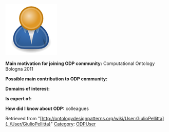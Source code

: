 [![Image:ODPUser.png](../images/a/a6/ODPUser.png)](../Image/ODPUser.png "Image:ODPUser.png")




  





__Main motivation for joining ODP community:__ Computational Ontology Bologna 2011


__Possible main contribution to ODP community:__


__Domains of interest:__


  



__Is expert of:__


  

__How did I know about ODP:__ colleagues






Retrieved from "[http://ontologydesignpatterns.org/wiki/User:GiulioPellitta](../User/GiulioPellitta)"
 [Category](http://ontologydesignpatterns.org/wiki/Special:Categories "Special:Categories"): [ODPUser](../Category/ODPUser "Category:ODPUser")